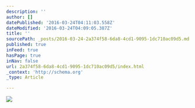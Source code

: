 ```yaml
---
description: ''
author: []
datePublished: '2016-03-24T04:11:03.558Z'
dateModified: '2016-03-24T04:09:05.387Z'
title: ''
sourcePath: _posts/2016-03-24-2a374f58-6da8-4cd1-9095-1dc710ac09d5.md
published: true
inFeed: true
hasPage: true
inNav: false
url: 2a374f58-6da8-4cd1-9095-1dc710ac09d5/index.html
_context: 'http://schema.org'
_type: Article

---
```

![](https://the-grid-user-content.s3-us-west-2.amazonaws.com/ec81f9b0-e491-4a20-a931-2b2092b880ec.png)